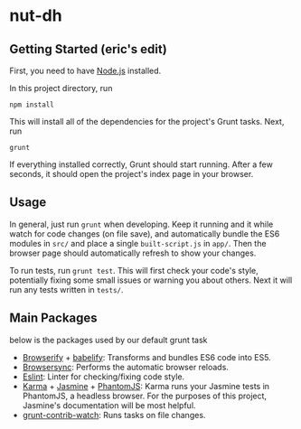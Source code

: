 # nut-dh

## Getting Started (eric's edit)

First, you need to have [Node.js](https://nodejs.org/en/download/) installed.

In this project directory, run

	npm install

This will install all of the dependencies for the project's Grunt tasks. Next, run

	grunt

If everything installed correctly, Grunt should start running. After a few seconds, it should open the project's index page in your browser.

## Usage

In general, just run `grunt` when developing. Keep it running and it while watch for code changes (on file save), and automatically bundle the ES6 modules in `src/` and place a single `built-script.js` in `app/`. Then the browser page should automatically refresh to show your changes.

To run tests, run `grunt test`. This will first check your code's style, potentially fixing some small issues or warning you about others. Next it will run any tests written in `tests/`.

## Main Packages

below is the packages used by our default grunt task

 * [Browserify](http://browserify.org/) + [babelify](https://github.com/babel/babelify): Transforms and bundles ES6 code into ES5.
 * [Browsersync](https://www.browsersync.io/): Performs the automatic browser reloads.
 * [Eslint](http://eslint.org/): Linter for checking/fixing code style.
 * [Karma](https://karma-runner.github.io/0.13/index.html) + [Jasmine](http://jasmine.github.io/2.0/introduction.html) + [PhantomJS](http://phantomjs.org/): Karma runs your Jasmine tests in PhantomJS, a headless browser. For the purposes of this project, Jasmine's documentation will be most helpful.
 * [grunt-contrib-watch](https://github.com/gruntjs/grunt-contrib-watch): Runs tasks on file changes.

